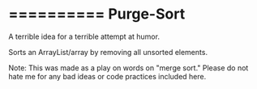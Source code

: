 ==========
Purge-Sort
==========

A terrible idea for a terrible attempt at humor.


Sorts an ArrayList/array by removing all unsorted elements.

Note: This was made as a play on words on "merge sort." Please do not hate me
for any bad ideas or code practices included here.
